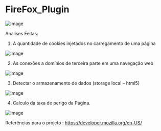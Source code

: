 # FireFox_Plugin

![image](https://user-images.githubusercontent.com/55805333/205163305-83032b18-1cf3-4de9-903d-c7e9d3359415.png)




Analises Feitas:

1. A quantidade de cookies injetados no carregamento de uma página

![image](https://user-images.githubusercontent.com/55805333/205163593-bfba0282-cdc5-4131-9033-a8bfbe7218cf.png)

2. As conexões a domínios de terceira parte em uma navegação web

![image](https://user-images.githubusercontent.com/55805333/205163749-8965c7e8-a080-43ee-8f95-8a24de328eda.png)

3. Detectar o armazenamento de dados (storage local – html5) 

![image](https://user-images.githubusercontent.com/55805333/205163491-691f6eb2-1e0d-45f5-bc9c-480272669aa1.png)

4. Calculo da taxa de perigo da Página.

![image](https://user-images.githubusercontent.com/55805333/205163807-d76327aa-8569-4aba-94d9-b2b168de961b.png)


Referências para o projeto : https://developer.mozilla.org/en-US/
